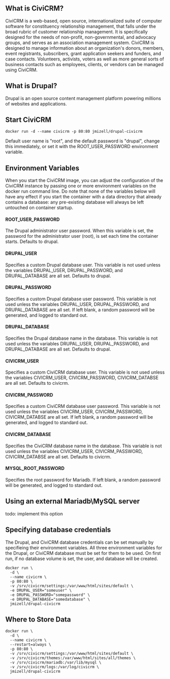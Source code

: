## What is CiviCRM?

CiviCRM is a web-based, open source, internationalized suite of computer software for constituency relationship management, that falls under the broad rubric of customer relationship management. It is specifically designed for the needs of non-profit, non-governmental, and advocacy groups, and serves as an association management system. CiviCRM is designed to manage information about an organization's donors, members, event registrants, subscribers, grant application seekers and funders, and case contacts. Volunteers, activists, voters as well as more general sorts of business contacts such as employees, clients, or vendors can be managed using CiviCRM.

## What is Drupal?

Drupal is an open source content management platform powering millions of websites and applications.

## Start CiviCRM

```
docker run -d --name civicrm -p 80:80 jmizell/drupal-civicrm
```

Default user name is "root", and the default password is "drupal", change this immediately, or set it with the ROOT_USER_PASSWORD environment variable.

## Environment Variables
When you start the CiviCRM image, you can adjust the configuration of the CiviCRM instance by passing one or more environment variables on the docker run command line. Do note that none of the variables below will have any effect if you start the container with a data directory that already contains a database: any pre-existing database will always be left untouched on container startup.

#### ROOT_USER_PASSWORD
The Drupal administrator user password. When this variable is set, the password for the administrator user (root), is set each time the container starts. Defaults to drupal.

#### DRUPAL_USER
Specifies a custom Drupal database user. This variable is not used unless the variables DRUPAL_USER, DRUPAL_PASSWORD, and DRUPAL_DATABASE are all set. Defaults to drupal.

#### DRUPAL_PASSWORD
Specifies a custom Drupal database user password. This variable is not used unless the variables DRUPAL_USER, DRUPAL_PASSWORD, and DRUPAL_DATABASE are all set. If left blank, a random password will be generated, and logged to standard out.

#### DRUPAL_DATABASE
Specifies the Drupal database name in the database. This variable is not used unless the variables DRUPAL_USER, DRUPAL_PASSWORD, and DRUPAL_DATABASE are all set. Defaults to drupal.

#### CIVICRM_USER
Specifies a custom CiviCRM database user. This variable is not used unless the variables CIVICRM_USER, CIVICRM_PASSWORD, CIVICRM_DATABSE are all set. Defaults to civicrm.

#### CIVICRM_PASSWORD
Specifies a custom CiviCRM database user password. This variable is not used unless the variables CIVICRM_USER, CIVICRM_PASSWORD, CIVICRM_DATABSE are all set. If left blank, a random password will be generated, and logged to standard out.

#### CIVICRM_DATABASE
Specifies the CiviCRM database name in the database. This variable is not used unless the variables CIVICRM_USER, CIVICRM_PASSWORD, CIVICRM_DATABSE are all set. Defaults to civicrm.

#### MYSQL_ROOT_PASSWORD
Specifies the root password for Mariadb. If left blank, a random password will be generated, and logged to standard out.

## Using an external Mariadb\MySQL server

todo: implement this option

## Specifying database credentials
The Drupal, and CiviCRM database credentials can be set manually by specifieing their environment variables. All three environment variables for the Drupal, or CiviCRM database must be set for them to be used. On first run, if no database volume is set, the user, and database will be created.

```
docker run \
  -d \
  --name civicrm \
  -p 80:80 \
  -v /srv/civicrm/settings:/var/www/html/sites/default \
  -e DRUPAL_USER="someuser" \
  -e DRUPAL_PASSWORD="somepassword" \
  -e DRUPAL_DATABASE="somedatabase" \
  jmizell/drupal-civicrm
```

## Where to Store Data

```
docker run \
  -d \
  --name civicrm \
  --restart=always \
  -p 80:80 \
  -v /srv/civicrm/settings:/var/www/html/sites/default \
  -v /srv/civicrm/themes:/var/www/html/sites/all/themes \
  -v /srv/civicrm/mariadb:/var/lib/mysql \
  -v /srv/civicrm/logs:/var/log/civicrm \
  jmizell/drupal-civicrm
  ```
